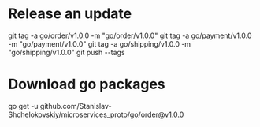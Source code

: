 # Release an update
git tag -a go/order/v1.0.0 -m "go/order/v1.0.0"
git tag -a go/payment/v1.0.0 -m "go/payment/v1.0.0"
git tag -a go/shipping/v1.0.0 -m "go/shipping/v1.0.0"
git push --tags

# Download go packages
go get -u github.com/Stanislav-Shchelokovskiy/microservices_proto/go/order@v1.0.0